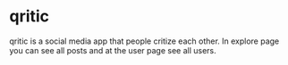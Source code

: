 # qritic

qritic is a social media app that people critize each other. In explore page you can see all posts and at the user page see all users. 


